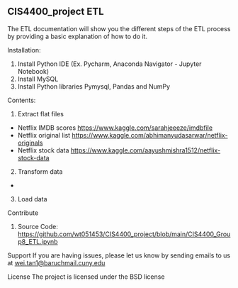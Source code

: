 ## CIS4400_project ETL

The ETL documentation will show you the different steps of the ETL process by providing a basic explanation of how to do it.

Installation:
1. Install Python IDE (Ex. Pycharm, Anaconda Navigator - Jupyter Notebook)
2. Install MySQL
3. Install Python libraries Pymysql, Pandas and NumPy

Contents:
1. Extract flat files
- Netflix IMDB scores https://www.kaggle.com/sarahjeeeze/imdbfile
- Netflix original list https://www.kaggle.com/abhimanyudasarwar/netflix-originals
- Netflix stock data https://www.kaggle.com/aayushmishra1512/netflix-stock-data

2. Transform data
- 
3. Load data

Contribute
1. Source Code: https://github.com/wt051453/CIS4400_project/blob/main/CIS4400_Group8_ETL.ipynb

Support
If you are having issues, please let us know by sending emails to us at wei.tan1@baruchmail.cuny.edu

License
The project is licensed under the BSD license

